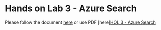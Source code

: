 # Hands on Lab 3 - Azure Search #

Please follow the document [here](https://azure.microsoft.com/en-us/documentation/articles/search-create-first-solution/) or use PDF [here]<a href='hol3.pdf'>HOL 3 - Azure Search</a>
